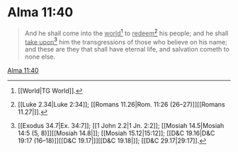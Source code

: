 # Alma 11:40

> And he shall come into the <u>world</u>[^a] to <u>redeem</u>[^b] his people; and he shall <u>take upon</u>[^c] him the transgressions of those who believe on his name; and these are they that shall have eternal life, and salvation cometh to none else.

[Alma 11:40](https://www.churchofjesuschrist.org/study/scriptures/bofm/alma/11?lang=eng&id=p40#p40)


[^a]: [[World|TG World]].  
[^b]: [[Luke 2.34|Luke 2:34]]; [[Romans 11.26|Rom. 11:26 (26–27)]][[Romans 11.27|]].  
[^c]: [[Exodus 34.7|Ex. 34:7]]; [[1 John 2.2|1 Jn. 2:2]]; [[Mosiah 14.5|Mosiah 14:5 (5, 8)]][[Mosiah 14.8|]]; [[Mosiah 15.12|15:12]]; [[D&C 19.16|D&C 19:17 (16–18)]][[D&C 19.17|]][[D&C 19.18|]]; [[D&C 29.17|29:17]].  
